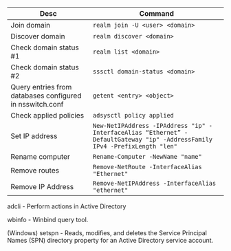 |Desc|Command|
|---|---|
|Join domain|```realm join -U <user> <domain>```|
|Discover domain|```realm discover <domain>```|
|Check domain status #1|```realm list <domain>```|
|Check domain status #2|```sssctl domain-status <domain>```|
|Query entries from databases configured in nsswitch.conf|```getent <entry> <object>```|
|Check applied policies|```adsysctl policy applied```|
|Set IP address|```New-NetIPAddress -IPAddress "ip" -InterfaceAlias “Ethernet” -DefaultGateway "ip" -AddressFamily IPv4 -PrefixLength "len"```|
|Rename computer|```Rename-Computer -NewName "name"```|
|Remove routes|```Remove-NetRoute -InterfaceAlias "Ethernet"```|
|Remove IP Address|```Remove-NetIPAddress -InterfaceAlias "ethernet"```|

adcli - Perform actions in Active Directory

wbinfo - Winbind query tool.

(Windows) setspn - Reads, modifies, and deletes the Service Principal Names (SPN) directory property for an Active Directory service account.

